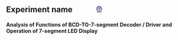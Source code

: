 ## Experiment name  &nbsp; &nbsp; &nbsp; &nbsp; &nbsp; &nbsp; <img src="images/iitkgp.png" width="3%" />
#### Analysis of Functions of BCD-TO-7-segment Decoder / Driver and Operation of 7-segment LED Display